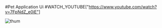 #Pet Application Ui
#WATCH_YOUTUBE["https://www.youtube.com/watch?v=7FpNdZ_e0iE"]

![thum](https://user-images.githubusercontent.com/77012663/163856768-4c0c2f6a-8bb7-4f97-9a65-c5940ec8fe50.jpeg)

